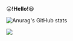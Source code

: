 :stuck_out_tongue_winking_eye:**!Hello!**:laughing: 

![Anurag's GitHub stats](https://github-readme-stats.vercel.app/api?username=kihyuny&theme=gruvbox_light&show_icons=true)
  
  
<img src="http://mazandi.herokuapp.com/api?handle={kihyuny}&theme=warm"/>
